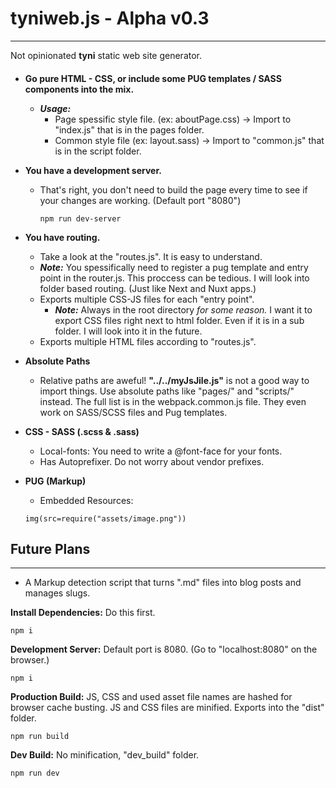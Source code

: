 # tyniweb.js - Alpha v0.3
---

Not opinionated **tyni** static web site generator.

####  
* **Go pure HTML - CSS, or include some PUG templates / SASS components into the mix.**
  * ***Usage:*** 
    * Page spessific style file. (ex: aboutPage.css) ->  Import to "index.js" that is in the pages folder.  
    * Common style file (ex: layout.sass) -> Import to "common.js" that is in the script folder. 
* **You have a development server.**
  * That's right, you don't need to build the page every time to see if your changes are working.  (Default port "8080")
    ```
    npm run dev-server
    ```
* **You have routing.**
  * Take a look at the "routes.js". It is easy to understand.
  * ***Note:*** You spessifically need to register a pug template and entry point in the router.js. This proccess can be tedious. I will look into folder based routing. (Just like Next and Nuxt apps.)   
  * Exports multiple CSS-JS files for each "entry point".
    * ***Note:*** Always in the root directory *for some reason.* I want it to export CSS files right next to html folder. Even if it is in a sub folder. I will look into it in the future. 
  * Exports multiple HTML files according to "routes.js". 

* **Absolute Paths**
  * Relative paths are aweful! **"../../myJsJile.js"** is not a good way to import things. Use absolute paths like "pages/" and "scripts/" instead. The full list is in the webpack.common.js file. They even work on SASS/SCSS files and Pug templates.  

* **CSS - SASS (.scss & .sass)**
  * Local-fonts: You need to write a @font-face for your fonts.
  * Has Autoprefixer. Do not worry about vendor prefixes.

* **PUG (Markup)**
  * Embedded Resources: 
  ```
  img(src=require("assets/image.png"))
  ```

## Future Plans
--- 
* A Markup detection script that turns ".md" files into blog posts and manages slugs.

**Install Dependencies:** Do this first.
```
npm i
```

**Development Server:** Default port is 8080. (Go to "localhost:8080" on the browser.)
```
npm i
```

**Production Build:** JS, CSS and used asset file names are hashed for browser cache busting. JS and CSS files are minified. Exports into the "dist" folder.
```
npm run build
```

**Dev Build:** No minification, "dev_build" folder.
```
npm run dev
```
